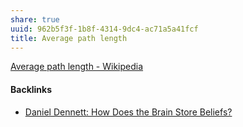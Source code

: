 ```yaml
---
share: true
uuid: 962b5f3f-1b8f-4314-9dc4-ac71a5a41fcf
title: Average path length
---
```

[Average path length - Wikipedia](https://en.wikipedia.org/wiki/Average_path_length)


#### Backlinks

* [Daniel Dennett: How Does the Brain Store Beliefs?](/072dd632-729b-4e18-9a48-5df256881d68)